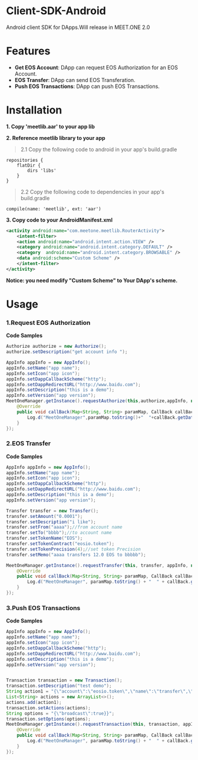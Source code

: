 Client-SDK-Android    
==============
Android  client SDK for DApps.Will release in MEET.ONE 2.0

# Features
- **Get EOS Account**: DApp can request EOS Authorization for an EOS Account.
- **EOS Transfer**: DApp can send EOS Transferation.
- **Push EOS Transactions**: DApp can push EOS Transactions.

Installation
==============

**1. Copy 'meetlib.aar' to your app lib**  

**2. Reference meetlib library to your app**

> 2.1  Copy the following code to android in your app's build.gradle 
 
    
```
repositories {
    flatDir {
        dirs 'libs'
    }
}
```  



 
    
> 2.2 Copy the following code to dependencies in your app's build.gradle 

    
```
compile(name: 'meetlib', ext: 'aar')
```
 
     
    
**3. Copy code to your AndroidManifest.xml**


```xml
<activity android:name="com.meetone.meetlib.RouterActivity">
    <intent-filter>
    <action android:name="android.intent.action.VIEW" />
    <category android:name="android.intent.category.DEFAULT" />
    <category  android:name="android.intent.category.BROWSABLE" />
    <data android:scheme="Custom Scheme" />
    </intent-filter>
</activity>
```
  
        
**Notice: you need modify "Custom Scheme" to Your DApp's scheme.**
 
# Usage

### 1.Request EOS Authorization

**Code Samples**


```java
Authorize authorize = new Authorize();
authorize.setDescription("get account info ");

AppInfo appInfo = new AppInfo();
appInfo.setName("app name");
appInfo.setIcon("app icon");
appInfo.setDappCallbackScheme("http");
appInfo.setDappRedirectURL("http://www.baidu.com");
appInfo.setDescription("this is a demo");
appInfo.setVersion("app version");
MeetOneManager.getInstance().requestAuthorize(this,authorize,appInfo, new MeetOneCallBack() {
    @Override
    public void callBack(Map<String, String> paramMap, CallBack callBack) {
        Log.d("MeetOneManager",paramMap.toString()+"  "+callBack.getData());
    }
});
```

        
### 2.EOS Transfer

**Code Samples**


```java
AppInfo appInfo = new AppInfo();
appInfo.setName("app name");
appInfo.setIcon("app icon");
appInfo.setDappCallbackScheme("http");
appInfo.setDappRedirectURL("http://www.baidu.com");
appInfo.setDescription("this is a demo");
appInfo.setVersion("app version");

Transfer transfer = new Transfer();
transfer.setAmount("0.0001");
transfer.setDescription("i like");
transfer.setFrom("aaaa");//from account name
transfer.setTo("bbbb");//to account name
transfer.setTokenName("EOS");
transfer.setTokenContract("eosio.token");
transfer.setTokenPrecision(4);//set token Precision
transfer.setMemo("aaaa transfers 12.0 EOS to bbbbb");

MeetOneManager.getInstance().requestTransfer(this, transfer, appInfo, new MeetOneCallBack() {
    @Override
    public void callBack(Map<String, String> paramMap, CallBack callBack) {
        Log.d("MeetOneManager", paramMap.toString() + "  " + callBack.getData());
    }
});
```

        
### 3.Push EOS Transactions

**Code Samples**


```java
AppInfo appInfo = new AppInfo();
appInfo.setName("app name");
appInfo.setIcon("app icon");
appInfo.setDappCallbackScheme("http");
appInfo.setDappRedirectURL("http://www.baidu.com");
appInfo.setDescription("this is a demo");
appInfo.setVersion("app version");


Transaction transaction = new Transaction();
transaction.setDescription("test demo");
String action1 = "{\"account\":\"eosio.token\",\"name\":\"transfer\",\"authorization\":[{\"actor\":\"aaaa\", \"permission\":\"owner\"}],\"data\":{\"from\":\"aaaa\", \"to\":\"bbbb\",\"quantity\":\"0.0001 EOS\",\"memo\":\"test\"}}";
List<String> actions = new ArrayList<>();
actions.add(action1);
transaction.setActions(actions);
String options = "{\"broadcast\":true}}";
transaction.setOptions(options);
MeetOneManager.getInstance().requestTransaction(this, transaction, appInfo, new MeetOneCallBack() {
    @Override
    public void callBack(Map<String, String> paramMap, CallBack callBack) {
        Log.d("MeetOneManager", paramMap.toString() + "  " + callBack.getData());
    }
});
```
